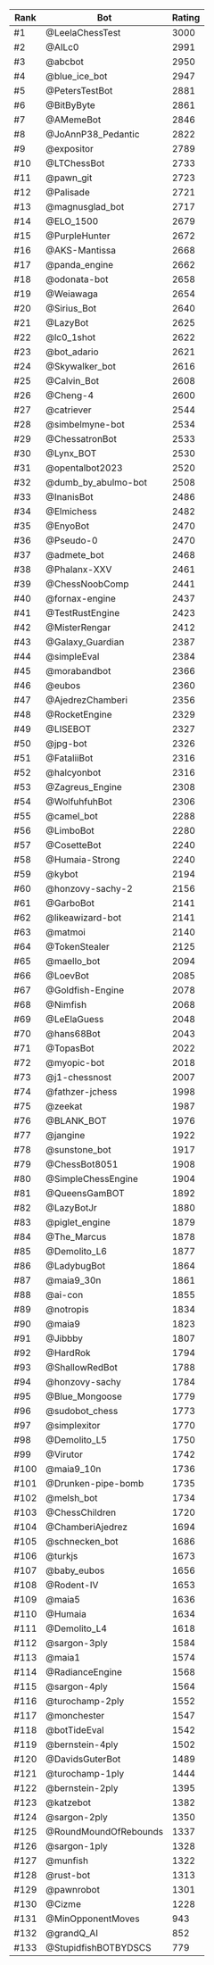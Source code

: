 Rank|Bot|Rating
---|---|---
#1|@LeelaChessTest|3000
#2|@AILc0|2991
#3|@abcbot|2950
#4|@blue_ice_bot|2947
#5|@PetersTestBot|2881
#6|@BitByByte|2861
#7|@AMemeBot|2846
#8|@JoAnnP38_Pedantic|2822
#9|@expositor|2789
#10|@LTChessBot|2733
#11|@pawn_git|2723
#12|@Palisade|2721
#13|@magnusglad_bot|2717
#14|@ELO_1500|2679
#15|@PurpleHunter|2672
#16|@AKS-Mantissa|2668
#17|@panda_engine|2662
#18|@odonata-bot|2658
#19|@Weiawaga|2654
#20|@Sirius_Bot|2640
#21|@LazyBot|2625
#22|@lc0_1shot|2622
#23|@bot_adario|2621
#24|@Skywalker_bot|2616
#25|@Calvin_Bot|2608
#26|@Cheng-4|2600
#27|@catriever|2544
#28|@simbelmyne-bot|2534
#29|@ChessatronBot|2533
#30|@Lynx_BOT|2530
#31|@opentalbot2023|2520
#32|@dumb_by_abulmo-bot|2508
#33|@InanisBot|2486
#34|@Elmichess|2482
#35|@EnyoBot|2470
#36|@Pseudo-0|2470
#37|@admete_bot|2468
#38|@Phalanx-XXV|2461
#39|@ChessNoobComp|2441
#40|@fornax-engine|2437
#41|@TestRustEngine|2423
#42|@MisterRengar|2412
#43|@Galaxy_Guardian|2387
#44|@simpleEval|2384
#45|@morabandbot|2366
#46|@eubos|2360
#47|@AjedrezChamberi|2356
#48|@RocketEngine|2329
#49|@LISEBOT|2327
#50|@jpg-bot|2326
#51|@FataliiBot|2316
#52|@halcyonbot|2316
#53|@Zagreus_Engine|2308
#54|@WolfuhfuhBot|2306
#55|@camel_bot|2288
#56|@LimboBot|2280
#57|@CosetteBot|2240
#58|@Humaia-Strong|2240
#59|@kybot|2194
#60|@honzovy-sachy-2|2156
#61|@GarboBot|2141
#62|@likeawizard-bot|2141
#63|@matmoi|2140
#64|@TokenStealer|2125
#65|@maello_bot|2094
#66|@LoevBot|2085
#67|@Goldfish-Engine|2078
#68|@Nimfish|2068
#69|@LeElaGuess|2048
#70|@hans68Bot|2043
#71|@TopasBot|2022
#72|@myopic-bot|2018
#73|@j1-chessnost|2007
#74|@fathzer-jchess|1998
#75|@zeekat|1987
#76|@BLANK_BOT|1976
#77|@jangine|1922
#78|@sunstone_bot|1917
#79|@ChessBot8051|1908
#80|@SimpleChessEngine|1904
#81|@QueensGamBOT|1892
#82|@LazyBotJr|1880
#83|@piglet_engine|1879
#84|@The_Marcus|1878
#85|@Demolito_L6|1877
#86|@LadybugBot|1864
#87|@maia9_30n|1861
#88|@ai-con|1855
#89|@notropis|1834
#90|@maia9|1823
#91|@Jibbby|1807
#92|@HardRok|1794
#93|@ShallowRedBot|1788
#94|@honzovy-sachy|1784
#95|@Blue_Mongoose|1779
#96|@sudobot_chess|1773
#97|@simplexitor|1770
#98|@Demolito_L5|1750
#99|@Virutor|1742
#100|@maia9_10n|1736
#101|@Drunken-pipe-bomb|1735
#102|@melsh_bot|1734
#103|@ChessChildren|1720
#104|@ChamberiAjedrez|1694
#105|@schnecken_bot|1686
#106|@turkjs|1673
#107|@baby_eubos|1656
#108|@Rodent-IV|1653
#109|@maia5|1636
#110|@Humaia|1634
#111|@Demolito_L4|1618
#112|@sargon-3ply|1584
#113|@maia1|1574
#114|@RadianceEngine|1568
#115|@sargon-4ply|1564
#116|@turochamp-2ply|1552
#117|@monchester|1547
#118|@botTideEval|1542
#119|@bernstein-4ply|1502
#120|@DavidsGuterBot|1489
#121|@turochamp-1ply|1444
#122|@bernstein-2ply|1395
#123|@katzebot|1382
#124|@sargon-2ply|1350
#125|@RoundMoundOfRebounds|1337
#126|@sargon-1ply|1328
#127|@munfish|1322
#128|@rust-bot|1313
#129|@pawnrobot|1301
#130|@Cizme|1228
#131|@MinOpponentMoves|943
#132|@grandQ_AI|852
#133|@StupidfishBOTBYDSCS|779
